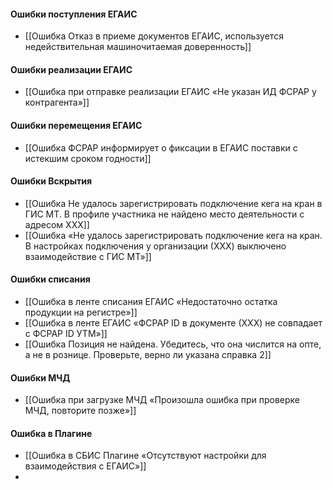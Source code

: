 #### Ошибки поступления ЕГАИС
- [[Ошибка Отказ в приеме документов ЕГАИС, используется недействительная машиночитаемая доверенность]]

#### Ошибки реализации ЕГАИС
- [[Ошибка при отправке реализации ЕГАИС «Не указан ИД ФСРАР у контрагента»]]

#### Ошибки перемещения ЕГАИС
- [[Ошибка ФСРАР информирует о фиксации в ЕГАИС поставки с истекшим сроком годности]]

#### Ошибки Вскрытия 
- [[Ошибка Не удалось зарегистрировать подключение кега на кран в ГИС МТ. В профиле участника не найдено место деятельности с адресом ХХХ]]
- [[Ошибка «Не удалось зарегистрировать подключение кега на кран. В настройках подключения у организации (ХХХ) выключено взаимодействие с ГИС МТ»]]

#### Ошибки списания
- [[Ошибка в ленте списания ЕГАИС «Недостаточно остатка продукции на регистре»]]
- [[Ошибка в ленте ЕГАИС «ФСРАР ID в документе (ХХХ) не совпадает с ФСРАР ID УТМ»]]
- [[Ошибка Позиция не найдена. Убедитесь, что она числится на опте, а не в рознице. Проверьте, верно ли указана справка 2]]

#### Ошибки МЧД
- [[Ошибка при загрузке МЧД «Произошла ошибка при проверке МЧД, повторите позже»]]

#### Ошибка в Плагине
- [[Ошибка в СБИС Плагине «Отсутствуют настройки для взаимодействия с ЕГАИС»]]
- 